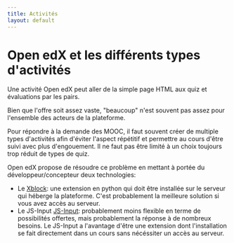 ```yaml
---
title: Activités
layout: default
---
```


# Open edX et les différents types d'activités

Une activité Open edX peut aller de la simple page HTML aux quiz et évaluations par les pairs.

Bien que l'offre soit assez vaste, "beaucoup" n'est souvent pas assez pour l'ensemble des acteurs de la plateforme.

Pour répondre à la demande des MOOC, il faut souvent créer de multiple types
d'activités afin d'éviter l'aspect répétitif et permettre au cours d'être suivi avec plus d'engouement. Il ne faut pas être limité à un choix toujours trop
réduit de types de quiz.

Open edX propose de résoudre ce problème en mettant à portée du
développeur/concepteur deux technologies:

- Le [Xblock](/hackathon/03a-xblock.html): une extension en python qui doit
être installée sur le serveur qui héberge la plateforme. C'est probablement la
meilleure solution si vous avez accès au serveur.
- Le JS-Input [JS-Input](/hackathon/03b-js-input.html): probablement moins flexible en terme de possibilités offertes, mais
probablement la réponse à de nombreux besoins.  Le JS-Input a l'avantage d'être
une extension dont l'installation se fait directement dans un cours sans
nécéssiter un accès au serveur.
